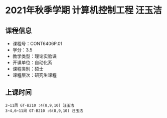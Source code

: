 # 2021年秋季学期 计算机控制工程 汪玉洁






## 课程信息

- 课程号：CONT6406P.01
- 学分：3.5
- 教学类型：理论实验课
- 开课单位：自动化系
- 课程类别：硕士
- 课程层次：研究生课程

## 上课时间

```
2~11周 GT-B210 :4(8,9,10) 汪玉洁
3~4,6~11周 GT-B210 :6(8,9,10) 汪玉洁
```


